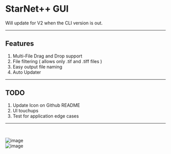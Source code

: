 # StarNet++ GUI

<p>Will update for V2 when the CLI version is out.</p>

---

## Features
1. Multi-File Drag and Drop support
2. File filtering ( allows only .tif and .tiff files )
3. Easy output file naming
4. Auto Updater

---

## TODO
1. Update Icon on Github README
2. UI touchups 
3. Test for application edge cases

---

<br>

![image](https://user-images.githubusercontent.com/58784686/151712593-32123dd9-134f-4334-af4f-3c291b5d5c56.png)
<br>
![image](https://user-images.githubusercontent.com/58784686/151712616-5e274ca8-f81d-49c7-8bb5-e9ae81daac23.png)
